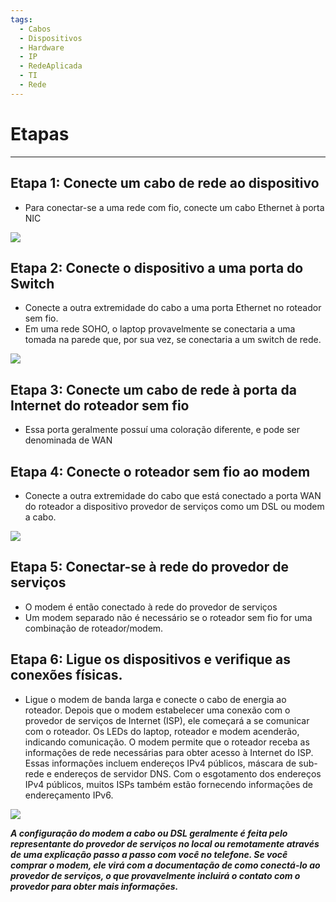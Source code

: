 ```yaml
---
tags:
  - Cabos
  - Dispositivos
  - Hardware
  - IP
  - RedeAplicada
  - TI
  - Rede
---
```

# Etapas
---

## Etapa 1: Conecte um cabo de rede ao dispositivo

- Para conectar-se a uma rede com fio, conecte um cabo Ethernet à porta NIC

![](./img/Pasted%20image%2020240304112806.png)

## Etapa 2: Conecte o dispositivo a uma porta do Switch

- Conecte a outra extremidade do cabo a uma porta Ethernet no roteador sem fio.
- Em uma rede SOHO, o laptop provavelmente se conectaria a uma tomada na parede que, por sua vez, se conectaria a um switch de rede.

![](./img/Pasted%20image%2020240304112936.png)

## Etapa 3: Conecte um cabo de rede à porta da Internet do roteador sem fio

- Essa porta geralmente possuí uma coloração diferente, e pode ser denominada de WAN

## Etapa 4: Conecte o roteador sem fio ao modem

- Conecte a outra extremidade do cabo que está conectado a porta WAN do roteador a dispositivo provedor de serviços como um DSL ou modem a cabo.

![](./img/Pasted%20image%2020240304113146.png)

## Etapa 5: Conectar-se à rede do provedor de serviços

- O modem é então conectado à rede do provedor de serviços
- Um modem separado não é necessário se o roteador sem fio for uma combinação de roteador/modem.

## Etapa 6: Ligue os dispositivos e verifique as conexões físicas.

- Ligue o modem de banda larga e conecte o cabo de energia ao roteador. Depois que o modem estabelecer uma conexão com o provedor de serviços de Internet (ISP), ele começará a se comunicar com o roteador. Os LEDs do laptop, roteador e modem acenderão, indicando comunicação. O modem permite que o roteador receba as informações de rede necessárias para obter acesso à Internet do ISP. Essas informações incluem endereços IPv4 públicos, máscara de sub-rede e endereços de servidor DNS. Com o esgotamento dos endereços IPv4 públicos, muitos ISPs também estão fornecendo informações de endereçamento IPv6.

![](./img/Pasted%20image%2020240304113319.png)

***A configuração do modem a cabo ou DSL geralmente é feita pelo representante do provedor de serviços no local ou remotamente através de uma explicação passo a passo com você no telefone. Se você comprar o modem, ele virá com a documentação de como conectá-lo ao provedor de serviços, o que provavelmente incluirá o contato com o provedor para obter mais informações.***
